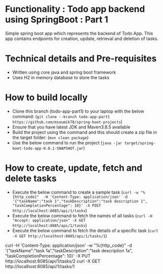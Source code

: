 # Functionality : Todo app backend using SpringBoot : Part 1
Simple spring boot app which represents the backend of Todo App.
This app contains endpoints for creation, update, retrieval and deletion of tasks.


# Technical details and Pre-requisites
- Written using core java and spring boot framework
- Uses H2 in memory database to store the tasks



# How to build locally
- Clone this branch (todo-app-part1) to your laptop with the below command:
  (`git clone --branch todo-app-part1 https://github.com/msoumik78/spring-boot-projects`)
- Ensure that you have latest JDK and Maven3.8.5 available
- Build the project using the command and this should create a zip file in the target folder:
  (`mvn clean package`)
- Use the below command to run the project
  (`java -jar target/spring-boot-todo-app-0.0.1-SNAPSHOT.jar`)


# How to create, update, fetch and delete tasks
- Execute the below command to create a sample task
  (`curl -w "%{http_code}"  -H 'Content-Type: application/json' -d  '{"taskName":"task 1","taskDescription":"task description 1", "taskCompletionPercentage": 10}' -X POST http://localhost:8085/api/1/tasks`)
- Execute the below command to fetch the names of all tasks
  (`curl -H "Accept: application/json" -X GET http://localhost:8085/api/1/tasks`)
- Execute the below command to fetch the details of a specific task
  (`curl -X GET http://localhost:8085/api/1/tasks/1`)




curl -H 'Content-Type: application/json' -w "%{http_code}"  -d  '{"taskName":"task 1a","taskDescription":"task description 1a", "taskCompletionPercentage": 10}' -X PUT http://localhost:8085/api/1/tasks/2
curl -X GET http://localhost:8085/api/1/tasks/1
